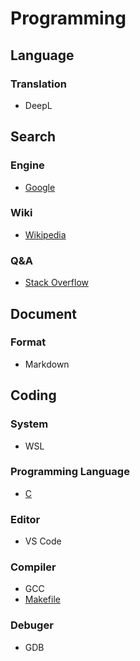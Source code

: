 # Programming

## Language
### Translation
* DeepL


## Search
### Engine
* [Google](https://www.google.com/)

### Wiki
* [Wikipedia](https://en.wikipedia.org/)

### Q&A
* [Stack Overflow](https://stackoverflow.co/)


## Document
### Format
* Markdown


## Coding
### System
* WSL

### Programming Language
* [C](./C/README.md)

### Editor
* VS Code

### Compiler
* GCC
* [Makefile](./Makefile/README.md)

### Debuger
* GDB